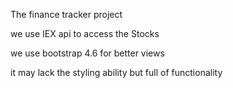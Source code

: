 The finance tracker project

we use IEX api to access the Stocks

we use bootstrap 4.6 for better views

it may lack the styling ability but full of functionality
